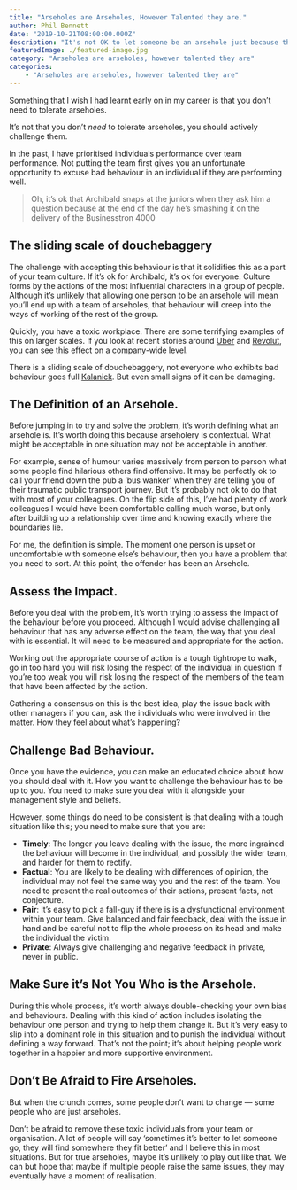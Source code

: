 ```yaml
---
title: "Arseholes are Arseholes, However Talented they are."
author: Phil Bennett
date: "2019-10-21T08:00:00.000Z"
description: "It's not OK to let someone be an arsehole just because they are talented. Challenging their behaviour is essential."
featuredImage: ./featured-image.jpg
category: "Arseholes are arseholes, however talented they are"
categories: 
    - "Arseholes are arseholes, however talented they are" 
---
```

Something that I wish I had learnt early on in my career is that you don’t need to tolerate arseholes. 

It’s not that you don’t *need* to tolerate arseholes, you should actively challenge them. 

In the past, I have prioritised individuals performance over team performance. Not putting the team first gives you an unfortunate opportunity to excuse bad behaviour in an individual if they are performing well. 

> Oh, it’s ok that Archibald snaps at the juniors when they ask him a question because at the end of the day he’s smashing it on the delivery of the Businesstron 4000

## The sliding scale of douchebaggery
The challenge with accepting this behaviour is that it solidifies this as a part of your team culture. If it’s ok for Archibald, it’s ok for everyone. Culture forms by the actions of the most influential characters in a group of people. Although it’s unlikely that allowing one person to be an arsehole will mean you’ll end up with a team of arseholes, that behaviour will creep into the ways of working of the rest of the group. 

Quickly, you have a toxic workplace. There are some terrifying examples of this on larger scales. If you look at recent stories around [Uber](https://www.nytimes.com/2017/02/22/technology/uber-workplace-culture.html]) and [Revolut](https://www.wired.co.uk/article/revolut-trade-unions-labour-fintech-politics-storonsky), you can see this effect on a company-wide level.

There is a sliding scale of douchebaggery, not everyone who exhibits bad behaviour goes full [Kalanick](https://en.wikipedia.org/wiki/Travis_Kalanick). But even small signs of it can be damaging. 

## The Definition of an Arsehole. 
Before jumping in to try and solve the problem, it’s worth defining what an arsehole is. It’s worth doing this because arseholery is contextual. What might be acceptable in one situation may not be acceptable in another. 

For example, sense of humour varies massively from person to person what some people find hilarious others find offensive. It may be perfectly ok to call your friend down the pub a ‘bus wanker’ when they are telling you of their traumatic public transport journey. But it’s probably not ok to do that with most of your colleagues. On the flip side of this, I’ve had plenty of work colleagues I would have been comfortable calling much worse, but only after building up a relationship over time and knowing exactly where the boundaries lie. 

For me, the definition is simple. The moment one person is upset or uncomfortable with someone else’s behaviour, then you have a problem that you need to sort. At this point, the offender has been an Arsehole. 

## Assess the Impact. 
Before you deal with the problem, it’s worth trying to assess the impact of the behaviour before you proceed. Although I would advise challenging all behaviour that has any adverse effect on the team, the way that you deal with is essential. It will need to be measured and appropriate for the action. 

Working out the appropriate course of action is a tough tightrope to walk, go in too hard you will risk losing the respect of the individual in question if you’re too weak you will risk losing the respect of the members of the team that have been affected by the action. 

Gathering a consensus on this is the best idea, play the issue back with other managers if you can, ask the individuals who were involved in the matter. How they feel about what’s happening?

## Challenge Bad Behaviour.
Once you have the evidence, you can make an educated choice about how you should deal with it. How you want to challenge the behaviour has to be up to you. You need to make sure you deal with it alongside your management style and beliefs. 

However, some things do need to be consistent is that dealing with a tough situation like this; you need to make sure that you are:

* **Timely**: The longer you leave dealing with the issue, the more ingrained the behaviour will become in the individual, and possibly the wider team, and harder for them to rectify. 
* **Factual**: You are likely to be dealing with differences of opinion, the individual may not feel the same way you and the rest of the team. You need to present the real outcomes of their actions, present facts, not conjecture.
* **Fair**: It’s easy to pick a fall-guy if there is is a dysfunctional environment within your team. Give balanced and fair feedback, deal with the issue in hand and be careful not to flip the whole process on its head and make the individual the victim. 
* **Private**: Always give challenging and negative feedback in private, never in public.
## Make Sure it’s Not You Who is the Arsehole.
During this whole process, it’s worth always double-checking your own bias and behaviours. Dealing with this kind of action includes isolating the behaviour one person and trying to help them change it. But it’s very easy to slip into a dominant role in this situation and to punish the individual without defining a way forward. That’s not the point; it’s about helping people work together in a happier and more supportive environment.

## Don’t Be Afraid to Fire Arseholes.
But when the crunch comes, some people don’t want to change — some people who are just arseholes. 

Don’t be afraid to remove these toxic individuals from your team or organisation. A lot of people will say ‘sometimes it’s better to let someone go, they will find somewhere they fit better’ and I believe this in most situations. But for true arseholes, maybe it’s unlikely to play out like that. We can but hope that maybe if multiple people raise the same issues, they may eventually have a moment of realisation.